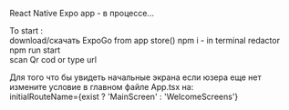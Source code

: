 React Native Expo app - в процессе...

To start :  
download/скачать ExpoGo from app store()
npm i - in terminal redactor  
npm run start  
scan Qr cod or type url  

Для того что бы увидеть начальные экрана если юзера еще нет измените условие в главном файле App.tsx на:   
initialRouteName={exist ? 'MainScreen' : 'WelcomeScreens'}